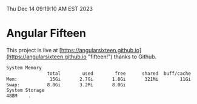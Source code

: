 Thu Dec 14 09:19:10 AM EST 2023

# Angular Fifteen


This project is live at [https://angularsixteen.github.io](https://angularsixteen.github.io "fifteen!") thanks to Github.

```bash
System Memory
               total        used        free      shared  buff/cache   available
Mem:            15Gi       2.7Gi       1.8Gi       321Mi        11Gi        12Gi
Swap:          8.0Gi       3.2Mi       8.0Gi
System Storage
488M	.
```
```bash
